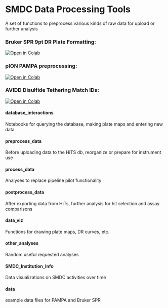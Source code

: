 # SMDC Data Processing Tools
A set of functions to preprocess various kinds of raw data for upload or further analysis

### Bruker SPR 9pt DR Plate Formatting: 
[![Open in Colab](https://colab.research.google.com/assets/colab-badge.svg)](https://colab.research.google.com/github/Small-Molecule-Discovery-Center/smdc_preprocess_data/blob/main/Create_Bruker_9pt_DR_Input_Files.ipynb)

### pION PAMPA preprocessing:
[![Open in Colab](https://colab.research.google.com/assets/colab-badge.svg)](https://colab.research.google.com/github/Small-Molecule-Discovery-Center/smdc_preprocess_data/blob/main/preprocess_pampa.ipynb)

### AVIDD Disulfide Tethering Match IDs:
[![Open in Colab](https://colab.research.google.com/assets/colab-badge.svg)](https://colab.research.google.com/github/Small-Molecule-Discovery-Center/smdc_preprocess_data/blob/main/AVIDD_match_disulfides.ipynb)

#### database_interactions
Notebooks for querying the database, making plate maps and entering new data

#### preprocess_data
Before uploading data to the HiTS db, reorganize or prepare for instrument use

#### process_data
Analyses to replace pipeline pilot functionality

#### postprocess_data
After exporting data from HiTs, further analysis for hit selection and assay comparisons

#### data_viz
Functions for drawing plate maps, DR curves, etc.

#### other_analyses
Random useful requested analyses

#### SMDC_Institution_Info
Data visualizations on SMDC activities over time

#### data
example data files for PAMPA and Bruker SPR
